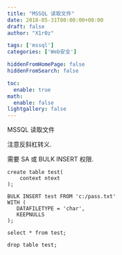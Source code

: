 ```yaml
---
title: "MSSQL 读取文件"
date: 2018-05-31T00:00:00+08:00
draft: false
author: "X1r0z"

tags: ['mssql']
categories: ['Web安全']

hiddenFromHomePage: false
hiddenFromSearch: false

toc:
  enable: true
math:
  enable: false
lightgallery: false
---
```


MSSQL 读取文件

<!--more-->

注意反斜杠转义.

需要 SA 或 BULK INSERT 权限.

```
create table test(
	context ntext
);

BULK INSERT test FROM 'c:/pass.txt'
WITH (
   DATAFILETYPE = 'char',
   KEEPNULLS
);

select * from test;

drop table test;
```